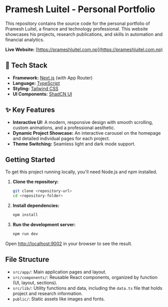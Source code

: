 # Pramesh Luitel - Personal Portfolio

This repository contains the source code for the personal portfolio of Pramesh Luitel, a finance and technology professional. This website showcases his projects, research publications, and skills in automation and financial analytics.

**Live Website:** [https://prameshluitel.com.np](https://prameshluitel.com.np)

## 🚀 Tech Stack

- **Framework:** [Next.js](https://nextjs.org/) (with App Router)
- **Language:** [TypeScript](https://www.typescriptlang.org/)
- **Styling:** [Tailwind CSS](https://tailwindcss.com/)
- **UI Components:** [ShadCN UI](https://ui.shadcn.com/)

## ✨ Key Features

- **Interactive UI:** A modern, responsive design with smooth scrolling, custom animations, and a professional aesthetic.
- **Dynamic Project Showcase:** An interactive carousel on the homepage and detailed individual pages for each project.
- **Theme Switching:** Seamless light and dark mode support.

## Getting Started

To get this project running locally, you'll need Node.js and npm installed.

1.  **Clone the repository:**
    ```bash
    git clone <repository-url>
    cd <repository-folder>
    ```

2.  **Install dependencies:**
    ```bash
    npm install
    ```

3.  **Run the development server:**
    ```bash
    npm run dev
    ```

Open [http://localhost:9002](http://localhost:9002) in your browser to see the result.

## File Structure

- `src/app/`: Main application pages and layout.
- `src/components/`: Reusable React components, organized by function (UI, layout, sections).
- `src/lib/`: Utility functions and data, including the `data.ts` file that holds project and research information.
- `public/`: Static assets like images and fonts.
